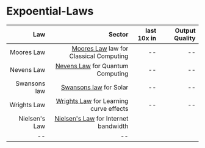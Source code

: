 # Expoential-Laws

| Law        | Sector  | last 10x in  | Output Quality 
| -------------:| -----:| ------:|------:|
| Moores Law|[Moores Law](https://en.wikipedia.org/wiki/Moore%27s_law) law for Classical Computing|--|--|
| Nevens Law|[Nevens Law](https://en.wikipedia.org/wiki/Hartmut_Neven#Neven's_law) for Quantum Computing|--|--|
| Swansons law|[Swansons law](https://en.wikipedia.org/wiki/Swanson%27s_law) for Solar|--|--|
| Wrights Law|[Wrights Law](https://en.wikipedia.org/wiki/Experience_curve_effects) for Learning curve effects|--|--|
| Nielsen's Law|[Nielsen's Law](https://www.nngroup.com/articles/law-of-bandwidth/) for Internet bandwidth
|--|--|


